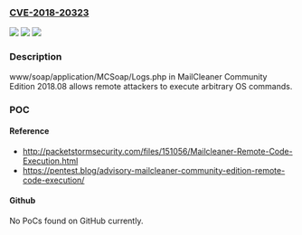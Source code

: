 ### [CVE-2018-20323](https://cve.mitre.org/cgi-bin/cvename.cgi?name=CVE-2018-20323)
![](https://img.shields.io/static/v1?label=Product&message=n%2Fa&color=blue)
![](https://img.shields.io/static/v1?label=Version&message=n%2Fa&color=blue)
![](https://img.shields.io/static/v1?label=Vulnerability&message=n%2Fa&color=brighgreen)

### Description

www/soap/application/MCSoap/Logs.php in MailCleaner Community Edition 2018.08 allows remote attackers to execute arbitrary OS commands.

### POC

#### Reference
- http://packetstormsecurity.com/files/151056/Mailcleaner-Remote-Code-Execution.html
- https://pentest.blog/advisory-mailcleaner-community-edition-remote-code-execution/

#### Github
No PoCs found on GitHub currently.


